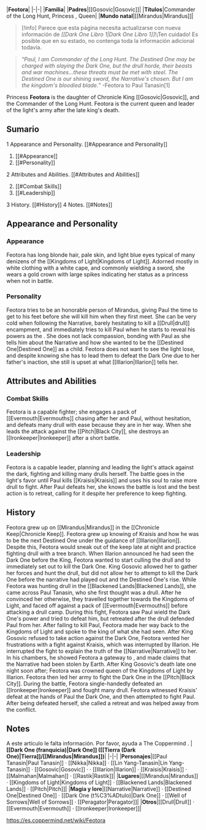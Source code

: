 |**Feotora**|
|-|-|
|**Familia**|
|**Padres**|[[Gosovic\|Gosovic]]|
|**Títulos**|Commander of the Long Hunt, Princess , Queen|
|**Mundo natal**|[[Mirandus\|Mirandus]]|

> [!info] Parece que esta página necesita actualizarse con nueva información de *[[Dark One Libro 1\|Dark One Libro 1]]*!¡Ten cuidado! Es posible que en su estado, no contenga toda la información adicional todavía.

>“*Paul, I am Commander of the Long Hunt. The Destined One may be charged with slaying the Dark One, but the drull horde, their beasts and war machines...these threats must be met with steel. The Destined One is our shining sword, the Narrative's chosen. But I am the kingdom's bloodied blade.*”
\-Feotora to Paul Tanasin[1]


Princess **Feotora** is the daughter of Chronicle King [[Gosovic\|Gosovic]], and the Commander of the Long Hunt. Feotora is the current queen and leader of the light's army after the late king's death.

## Sumario

1 Appearance and Personality. [[#Appearance and Personality]] 

1. [[#Appearance]] 
1. [[#Personality]] 


2 Attributes and Abilities. [[#Attributes and Abilities]] 

2. [[#Combat Skills]] 
2. [[#Leadership]] 


3 History. [[#History]] 
4 Notes. [[#Notes]] 


## Appearance and Personality
### Appearance
Feotora has long blonde hair, pale skin, and light blue eyes typical of many denizens of the [[Kingdoms of Light\|Kingdoms of Light]]. Adorned mostly in white clothing with a white cape, and commonly wielding a sword, she wears a gold crown with large spikes indicating her status as a princess when not in battle.

### Personality
Feotora tries to be an honorable person of Mirandus, giving Paul the time to get to his feet before she will kill him when they first meet. She can be very cold when following the Narrative, barely hesitating to kill a [[Drull\|drull]] encampment, and immediately tries to kill Paul when he starts to reveal his powers as the .
She does not lack compassion, bonding with Paul as she tells him about the Narrative and how she wanted to be the [[Destined One\|Destined One]] as a child. Feotora does not want to see the light lose, and despite knowing she has to lead them to defeat the Dark One due to her father's inaction, she still is upset at what [[Illarion\|Illarion]] tells her.

## Attributes and Abilities
### Combat Skills
Feotora is a capable fighter; she engages a pack of [[Evermouth\|Evermouths]] chasing after her and Paul, without hesitation, and defeats many drull with ease because they are in her way. When she leads the attack against the [[Pitch\|Black City]], she destroys an [[Ironkeeper\|Ironkeeper]] after a short battle.

### Leadership
Feotora is a capable leader, planning and leading the light's attack against the dark, fighting and killing many drulls herself. The battle goes in the light's favor until Paul kills [[Kraisis\|Kraisis]] and uses his soul to raise more drull to fight. After Paul defeats her, she knows the battle is lost and the best action is to retreat, calling for it despite her preference to keep fighting.

## History
Feotora grew up on [[Mirandus\|Mirandus]] in the [[Chronicle Keep\|Chronicle Keep]]. Feotora grew up knowing of Kraisis and how he was to be the next Destined One under the guidance of [[Illarion\|Illarion]]. Despite this, Feotora would sneak out of the keep late at night and practice fighting drull with a tree branch.
When Illarion announced he had seen the Dark One before the King, Feotora wanted to start culling the drull and to immediately set out to kill the Dark One. King Gosovic allowed her to gather her forces and hunt the drull, but did not allow her to attempt to kill the Dark One before the narrative had played out and the Destined One's rise.
While Feotora was hunting drull in the [[Blackened Lands\|Blackened Lands]], she came across Paul Tanasin, who she first thought was a drull. After he convinced her otherwise, they travelled together towards the Kingdoms of Light, and faced off against a pack of [[Evermouth\|Evermouths]] before attacking a drull camp. During this fight, Feotora saw Paul wield the Dark One's power and tried to defeat him, but retreated after the drull defended Paul from her.
After failing to kill Paul, Feotora made her way back to the Kingdoms of Light and spoke to the king of what she had seen. After King Gosovic refused to take action against the Dark One, Feotora vented her frustrations with a fight against Kraisis, which was interrupted by Illarion. He interrupted the fight to explain the truth of the [[Narrative\|Narrative]] to her. In his chambers, he showed Feotora a gateway to , and made claims that the Narrative had been stolen by Earth. After King Gosovic's death late one night soon after; Feotora was crowned queen of the Kingdoms of Light by Illarion. Feotora then led her army to fight the Dark One in the [[Pitch\|Black City]].
During the battle, Feotora single-handedly defeated an [[Ironkeeper\|Ironkeeper]] and fought many drull. Feotora witnessed Kraisis' defeat at the hands of Paul the Dark One, and then attempted to fight Paul. After being defeated herself, she called a retreat and was helped away from the conflict.

## Notes

A este artículo le falta información. Por favor, ayuda a The Coppermind .
|**[[Dark One (franquicia)\|Dark One]] ([[Tierra (Dark One)\|Tierra]]/[[Mirandus\|Mirandus]])**|
|-|-|
|**Personajes**|[[Paul Tanasin\|Paul Tanasin]] · [[Nikka\|Nikka]] · [[Lin Yang-Tanasin\|Lin Yang-Tanasin]] · [[Gosovic\|Gosovic]] ·  · [[Illarion\|Illarion]] · [[Kraisis\|Kraisis]] · [[Malmahan\|Malmahan]] · [[Rastik\|Rastik]]|
|**Lugares**|[[Mirandus\|Mirandus]] · [[Kingdoms of Light\|Kingdoms of Light]] · [[Blackened Lands\|Blackened Lands]] · [[Pitch\|Pitch]]|
|**Magia y lore**|[[Narrative\|Narrative]] · [[Destined One\|Destined One]] · [[Dark One (t%C3%ADtulo)\|Dark One]] · [[Well of Sorrows\|Well of Sorrows]] · [[Peragator\|Peragator]]|
|**Otros**|[[Drull\|Drull]] · [[Evermouth\|Evermouth]] · [[Ironkeeper\|Ironkeeper]]|



https://es.coppermind.net/wiki/Feotora